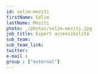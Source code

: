 ```yaml
---
id: selim-meziti
firstName: Sélim
lastName: Méziti
photo: ./photos/selim-meziti.jpg
job_title: Expert accessibilité
sub_team: 
sub_team_link:
twitter:
e-mail :
group : ["external"]
---
```




